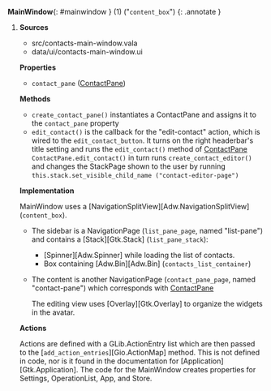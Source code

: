 **MainWindow**{: #mainwindow } (1) ("`content_box`") 
{: .annotate }

1.  **Sources**

    -   src/contacts-main-window.vala
    -   data/ui/contacts-main-window.ui

    **Properties**

    -   `contact_pane` ([ContactPane](#contactpane))

    **Methods**

    -   `create_contact_pane()` instantiates a ContactPane and assigns it to the `contact_pane` property
    -   `edit_contact()` is the callback for the "edit-contact" action, which is wired to the `edit_contact_button`. 
        It turns on the right headerbar's title setting and runs the `edit_contact()` method of [ContactPane](#contactpane)
        `ContactPane.edit_contact()` in turn runs `create_contact_editor()` and changes the StackPage shown to the user by running `this.stack.set_visible_child_name ("contact-editor-page")`

    **Implementation**
    
    MainWindow uses a [NavigationSplitView][Adw.NavigationSplitView] (`content_box`).

    -   The sidebar is a NavigationPage (`list_pane_page`, named "list-pane") and contains a [Stack][Gtk.Stack] (`list_pane_stack`):
        -   [Spinner][Adw.Spinner] while loading the list of contacts.
        -   Box containing [Adw.Bin][Adw.Bin] (`contacts_list_container`)

    -   The content is another NavigationPage (`contact_pane_page`, named "contact-pane") which corresponds with [ContactPane](#contactpane)

        The editing view uses [Overlay][Gtk.Overlay] to organize the widgets in the avatar.

    **Actions**

    Actions are defined with a GLib.ActionEntry list which are then passed to the [`add_action_entries`][Gio.ActionMap] method.
    This is not defined in code, nor is it found in the documentation for [Application][Gtk.Application].
    The code for the MainWindow creates properties for Settings, OperationList, App, and Store.


